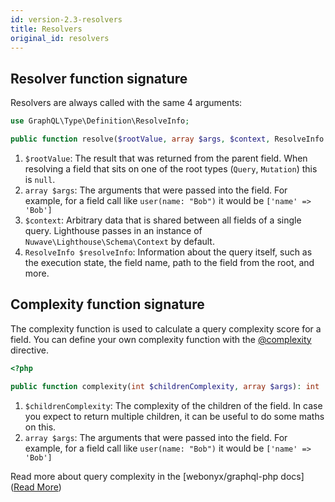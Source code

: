 ```yaml
---
id: version-2.3-resolvers
title: Resolvers
original_id: resolvers
---
```


## Resolver function signature

Resolvers are always called with the same 4 arguments:

```php
use GraphQL\Type\Definition\ResolveInfo;

public function resolve($rootValue, array $args, $context, ResolveInfo $resolveInfo);
```

1. `$rootValue`: The result that was returned from the parent field.
When resolving a field that sits on one of the root types (`Query`, `Mutation`) this is `null`.
2. `array $args`: The arguments that were passed into the field.
For example, for a field call like `user(name: "Bob")` it would be `['name' => 'Bob']`
3. `$context`: Arbitrary data that is shared between all fields of a single query.
Lighthouse passes in an instance of `Nuwave\Lighthouse\Schema\Context` by default.
4. `ResolveInfo $resolveInfo`: Information about the query itself,
such as the execution state, the field name, path to the field from the root, and more.

## Complexity function signature

The complexity function is used to calculate a query complexity score for a field.
You can define your own complexity function with the [@complexity](directives#complexity) directive.

```php
<?php

public function complexity(int $childrenComplexity, array $args): int
```

1. `$childrenComplexity`: The complexity of the children of the field. In case you expect to return
multiple children, it can be useful to do some maths on this.
2. `array $args`: The arguments that were passed into the field.
For example, for a field call like `user(name: "Bob")` it would be `['name' => 'Bob']`

Read more about query complexity in the [webonyx/graphql-php docs]([Read More](http://webonyx.github.io/graphql-php/security/#query-complexity-analysis))
